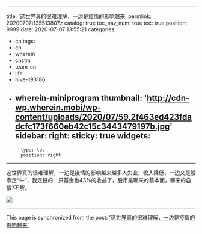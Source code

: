 
---
title: '这世界真的很难理解，一边是疫情的影响越来'
permlink: 20200707t135513807z
catalog: true
toc_nav_num: true
toc: true
position: 9999
date: 2020-07-07 13:55:21
categories:
- cn
tags:
- cn
- wherein
- cnstm
- team-cn
- life
- hive-193186
- wherein-miniprogram
thumbnail: 'http://cdn-wp.wherein.mobi/wp-content/uploads/2020/07/59.2f463ed423fdadcfc173f660eb42c15c3443479197b.jpg'
sidebar:
    right:
        sticky: true
widgets:
    -
        type: toc
        position: right
---


这世界真的很难理解，一边是疫情的影响越来越多人失业，收入降低，一边又是股市走“牛”，我定投的一只基金也43%的收益了，股市是哪来的基本面，哪来的自信?不解。

<img src="http://cdn-wp.wherein.mobi/wp-content/uploads/2020/07/59.2f463ed423fdadcfc173f660eb42c15c3443479197b.jpg" />

- - -

This page is synchronized from the post: ['这世界真的很难理解，一边是疫情的影响越来'](https://steemit.com/@yellowbird/20200707t135513807z)
